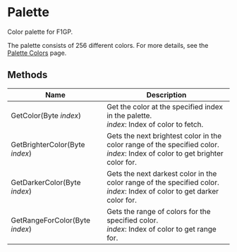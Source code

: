 # Palette

Color palette for F1GP.

The palette consists of 256 different colors.
For more details, see the [Palette Colors](./palette-colors) page.


## Methods

| Name  | Description  |
|-------|--------------|
| GetColor(Byte *index*)  | Get the color at the specified index in the palette.<br />*index*: Index of color to fetch.<br />  |
| GetBrighterColor(Byte *index*)  | Gets the next brightest color in the color range of the specified color.<br />*index*: Index of color to get brighter color for.<br />  |
| GetDarkerColor(Byte *index*)  | Gets the next darkest color in the color range of the specified color.<br />*index*: Index of color to get darker color for.<br />  |
| GetRangeForColor(Byte *index*)  | Gets the range of colors for the specified color.<br />*index*: Index of color to get range for.<br />  |


